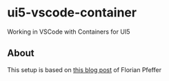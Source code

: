 # ui5-vscode-container
Working in VSCode with Containers for UI5

## About

This setup is based on [this blog post](https://blogs.sap.com/2020/06/03/visual-studio-code-remote-containers-a-way-to-provide-consistent-and-isolated-development-environments-for-your-ui5-development/) of Florian Pfeffer
